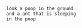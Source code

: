 
	look a poop in the ground                                                                  and a ant that is sleeping                                                                  in the poop
